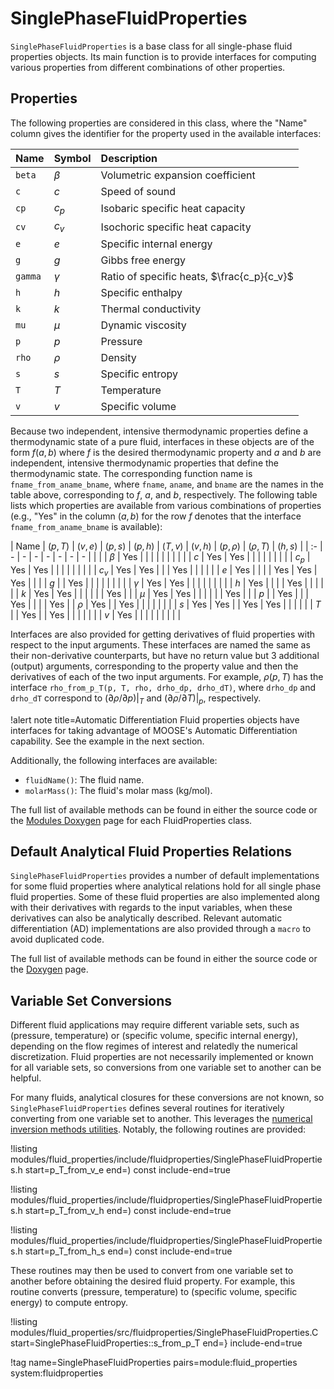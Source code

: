 # SinglePhaseFluidProperties

`SinglePhaseFluidProperties` is a base class for all single-phase fluid properties
objects. Its main function is to provide interfaces for computing various properties
from different combinations of other properties.

## Properties

The following properties are considered in this class, where the "Name" column
gives the identifier for the property used in the available interfaces:

| Name | Symbol | Description |
| :- | :- | :- |
| `beta` | $\beta$ | Volumetric expansion coefficient |
| `c` | $c$ | Speed of sound |
| `cp` | $c_p$ | Isobaric specific heat capacity |
| `cv` | $c_v$ | Isochoric specific heat capacity |
| `e` | $e$ | Specific internal energy |
| `g` | $g$ | Gibbs free energy |
| `gamma` | $\gamma$ | Ratio of specific heats, $\frac{c_p}{c_v}$ |
| `h` | $h$ | Specific enthalpy |
| `k` | $k$ | Thermal conductivity |
| `mu` | $\mu$ | Dynamic viscosity |
| `p` | $p$ | Pressure |
| `rho` | $\rho$ | Density |
| `s` | $s$ | Specific entropy |
| `T` | $T$ | Temperature |
| `v` | $v$ | Specific volume |

Because two independent, intensive thermodynamic properties define a
thermodynamic state of a pure fluid, interfaces in these objects are of the form $f(a,b)$
where $f$ is the desired thermodynamic property and $a$ and $b$ are independent,
intensive thermodynamic properties that define the thermodynamic state. The
corresponding function name is `fname_from_aname_bname`, where `fname`, `aname`,
and `bname` are the names in the table above, corresponding to $f$, $a$, and $b$,
respectively. The following table lists which
properties are available from various combinations of properties (e.g., "Yes"
in the column $(a,b)$ for the row $f$ denotes that the interface `fname_from_aname_bname`
is available):

| Name     | $(p,T)$ | $(v,e)$ | $(p,s)$ | $(p,h)$ | $(T,v)$ | $(v,h)$ | $(p,\rho)$ | $(\rho,T)$ | $(h,s)$ |
| :-       | -       | -       | -       | -       | -       | -       | -          |            |         |
| $\beta$  | Yes     |         |         |         |         |         |            |            |         |
| $c$      | Yes     | Yes     |         |         |         |         |            |            |         |
| $c_p$    | Yes     | Yes     |         |         |         |         |            |            |         |
| $c_v$    | Yes     | Yes     |         |         | Yes     |         |            |            |         |
| $e$      | Yes     |         |         |         | Yes     | Yes     | Yes        |            |         |
| $g$      |         | Yes     |         |         |         |         |            |            |         |
| $\gamma$ | Yes     | Yes     |         |         |         |         |            |            |         |
| $h$      | Yes     |         |         |         | Yes     |         |            |            |         |
| $k$      | Yes     | Yes     |         |         |         |         |            | Yes        |         |
| $\mu$    | Yes     | Yes     |         |         |         |         |            | Yes        |         |
| $p$      |         | Yes     |         |         | Yes     |         |            |            | Yes     |
| $\rho$   | Yes     |         | Yes     |         |         |         |            |            |         |
| $s$      | Yes     | Yes     |         | Yes     | Yes     |         |            |            |         |
| $T$      |         | Yes     |         | Yes     |         |         |            |            |         |
| $v$      | Yes     |         |         |         |         |         |            |            |         |

Interfaces are also provided for getting derivatives of fluid properties with respect
to the input arguments. These interfaces are named the same as their non-derivative
counterparts, but have no return value but 3 additional (output) arguments,
corresponding to the property value and then the derivatives of each of the two input
arguments. For example, $\rho(p,T)$ has the interface `rho_from_p_T(p, T, rho, drho_dp, drho_dT)`,
where `drho_dp` and `drho_dT` correspond to $(\partial\rho/\partial p)|_T$ and
$(\partial\rho/\partial T)|_p$, respectively.

!alert note title=Automatic Differentiation
Fluid properties objects have interfaces for taking advantage of MOOSE's
Automatic Differentiation capability. See the example in the next section.

Additionally, the following interfaces are available:

- `fluidName()`: The fluid name.
- `molarMass()`: The fluid's molar mass (kg/mol).

The full list of available methods can be found in either the source code or the
[Modules Doxygen](http://mooseframework.org/docs/doxygen/modules/classes.html) page for each
FluidProperties class.

## Default Analytical Fluid Properties Relations

`SinglePhaseFluidProperties` provides a number of default implementations for some fluid properties where
analytical relations hold for all single phase fluid properties. Some of these fluid properties
are also implemented along with their derivatives with regards to the input variables, when
these derivatives can also be analytically described. Relevant automatic differentiation (AD)
implementations are also provided through a `macro` to avoid duplicated code.

The full list of available methods can be found in either the source code or the
[Doxygen](https://mooseframework.inl.gov/docs/doxygen/modules/classSinglePhaseFluidProperties.html) page.

## Variable Set Conversions

Different fluid applications may require different variable sets, such as (pressure, temperature)
or (specific volume, specific internal energy), depending on the flow regimes of interest and relatedly
the numerical discretization. Fluid properties are not necessarily implemented or known for all variable sets,
so conversions from one variable set to another can be helpful.

For many fluids, analytical closures for these conversions are not known, so `SinglePhaseFluidProperties`
defines several routines for iteratively converting from one variable set
to another. This leverages the [numerical inversion methods utilities](utils/FluidPropertiesUtils.md).
Notably, the following routines are provided:

!listing modules/fluid_properties/include/fluidproperties/SinglePhaseFluidProperties.h start=p_T_from_v_e end=) const include-end=true

!listing modules/fluid_properties/include/fluidproperties/SinglePhaseFluidProperties.h start=p_T_from_v_h end=) const include-end=true

!listing modules/fluid_properties/include/fluidproperties/SinglePhaseFluidProperties.h start=p_T_from_h_s end=) const include-end=true

These routines may then be used to convert from one variable set to another before obtaining the desired
fluid property. For example, this routine converts (pressure, temperature) to (specific volume, specific energy)
to compute entropy.

!listing modules/fluid_properties/src/fluidproperties/SinglePhaseFluidProperties.C start=SinglePhaseFluidProperties::s_from_p_T end=} include-end=true

!tag name=SinglePhaseFluidProperties pairs=module:fluid_properties system:fluidproperties
